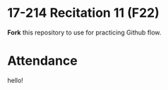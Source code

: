 # 17-214 Recitation 11 (F22)
**Fork** this repository to use for practicing Github flow.

# Attendance
hello!
